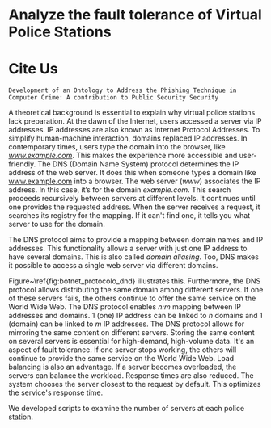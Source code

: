 # Analyze the fault tolerance of Virtual Police Stations

# Cite Us
```
Development of an Ontology to Address the Phishing Technique in Computer Crime: A contribution to Public Security Security
```



A theoretical background is essential to explain why virtual police stations lack preparation. At the dawn of the Internet, users accessed a server via IP addresses. IP addresses are also known as Internet Protocol Addresses.
To simplify human-machine interaction, domains replaced IP addresses. In contemporary times, users type the domain into the browser, like _www.example.com_. This makes the experience more accessible and user-friendly.
The DNS (Domain Name System) protocol determines the IP address of the web server. It does this when someone types a domain like www.example.com into a browser. The web server (_www_) associates the IP address. In this case, it’s for the domain _example.com_.
This search proceeds recursively between servers at different levels. It continues until one provides the requested address. When the server receives a request, it searches its registry for the mapping. If it can't find one, it tells you what server to use for the domain.

The DNS protocol aims to provide a mapping between domain names and IP addresses. This functionality allows a server with just one IP address to have several domains. This is also called _domain aliasing_. Too, DNS makes it possible to access a single web server via different domains. 

Figure~\ref{fig:botnet_protocolo_dnd} illustrates this. 
Furthermore, the DNS protocol allows distributing the same domain among different servers.
If one of these servers fails, the others continue to offer the same service on the World Wide Web. The DNS protocol enables _n:m_ mapping between IP addresses and domains. 1 (one) IP address can be linked to _n_ domains and 1 (domain) can be linked to _m_ IP addresses. The DNS protocol allows for mirroring the same content on different servers. Storing the same content on several servers is essential for high-demand, high-volume data. It's an aspect of fault tolerance. 
If one server stops working, the others will continue to provide the same service on the World Wide Web. Load balancing is also an advantage. If a server becomes overloaded, the servers can balance the workload. Response times are also reduced. The system chooses the server closest to the request by default. This optimizes the service's response time.

We developed scripts to examine the number of servers at each police station.
